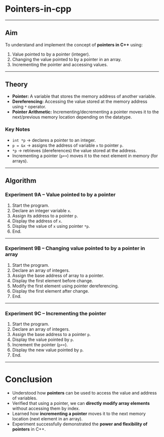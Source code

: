 # Pointers-in-cpp 

---

## Aim  
To understand and implement the concept of **pointers in C++** using:  
1. Value pointed to by a pointer (integer).  
2. Changing the value pointed to by a pointer in an array.  
3. Incrementing the pointer and accessing values.  

---

## Theory  

- **Pointer:** A variable that stores the memory address of another variable.  
- **Dereferencing:** Accessing the value stored at the memory address using `*` operator.  
- **Pointer Arithmetic:** Incrementing/decrementing a pointer moves it to the next/previous memory location depending on the datatype.  

### Key Notes  
- `int *p` → declares a pointer to an integer.  
- `p = &x` → assigns the address of variable `x` to pointer `p`.  
- `*p` → retrieves (dereferences) the value stored at the address.  
- Incrementing a pointer (`p++`) moves it to the next element in memory (for arrays).  

---

## Algorithm  

### Experiment 9A – Value pointed to by a pointer  
1. Start the program.  
2. Declare an integer variable `x`.  
3. Assign its address to a pointer `p`.  
4. Display the address of `x`.  
5. Display the value of `x` using pointer `*p`.  
6. End.  

---

### Experiment 9B – Changing value pointed to by a pointer in array  
1. Start the program.  
2. Declare an array of integers.  
3. Assign the base address of array to a pointer.  
4. Display the first element before change.  
5. Modify the first element using pointer dereferencing.  
6. Display the first element after change.  
7. End.  

---

### Experiment 9C – Incrementing the pointer  
1. Start the program.  
2. Declare an array of integers.  
3. Assign the base address to a pointer `p`.  
4. Display the value pointed by `p`.  
5. Increment the pointer (`p++`).  
6. Display the new value pointed by `p`.  
7. End.  

---

# Conclusion 

- Understood how **pointers** can be used to access the value and address of variables.  
- Verified that using a pointer, we can **directly modify array elements** without accessing them by index.  
- Learned how **incrementing a pointer** moves it to the next memory location (next element in an array).  
- Experiment successfully demonstrated the **power and flexibility of pointers** in C++.  
